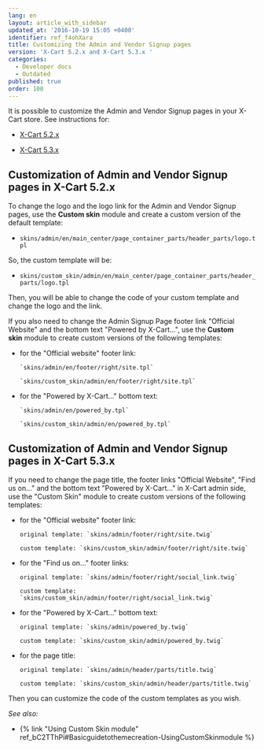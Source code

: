 ```yaml
---
lang: en
layout: article_with_sidebar
updated_at: '2016-10-19 15:05 +0400'
identifier: ref_f4ohXara
title: Customizing the Admin and Vendor Signup pages
version: 'X-Cart 5.2.x and X-Cart 5.3.x '
categories:
  - Developer docs
  - Outdated
published: true
order: 100
---
```


It is possible to customize the Admin and Vendor Signup pages in your X-Cart store. See instructions for:

*    [X-Cart 5.2.x](#customization-of-admin-and-vendor-signup-pages-in-x-cart-5.2.x)

*    [X-Cart 5.3.x](#customization-of-admin-and-vendor-signup-pages-in-x-cart-5.3.x)


## Customization of Admin and Vendor Signup pages in X-Cart 5.2.x

To change the logo and the logo link for the Admin and Vendor Signup pages, use the **Custom skin** module and create a custom version of the default template:

*   `skins/admin/en/main_center/page_container_parts/header_parts/logo.tpl`

So, the custom template will be:

*   `skins/custom_skin/admin/en/main_center/page_container_parts/header_parts/logo.tpl`

Then, you will be able to change the code of your custom template and change the logo and the link.

If you also need to change the Admin Signup Page footer link "Official Website" and the bottom text "Powered by X-Cart...", use the **Custom skin** module to create custom versions of the following templates:

*   for the "Official website" footer link:

        `skins/admin/en/footer/right/site.tpl`

        `skins/custom_skin/admin/en/footer/right/site.tpl`

*   for the "Powered by X-Cart..." bottom text:

        `skins/admin/en/powered_by.tpl`

        `skins/custom_skin/admin/en/powered_by.tpl`


## Customization of Admin and Vendor Signup pages in X-Cart 5.3.x

If you need to change the page title, the footer links "Official Website", "Find us on..." and the bottom text "Powered by X-Cart..." in X-Cart admin side, use the "Custom Skin" module to create custom versions of the following templates:

*   for the "Official website" footer link:

        original template: `skins/admin/footer/right/site.twig`

        custom template: `skins/custom_skin/admin/footer/right/site.twig`

*   for the "Find us on..." footer links:

        original template: `skins/admin/footer/right/social_link.twig`

        custom template: `skins/custom_skin/admin/footer/right/social_link.twig`

*   for the "Powered by X-Cart…" bottom text:

        original template: `skins/admin/powered_by.twig`

        custom template: `skins/custom_skin/admin/powered_by.twig`

*   for the page title:

        original template: `skins/admin/header/parts/title.twig`

        custom template: `skins/custom_skin/admin/header/parts/title.twig`

Then you can customize the code of the custom templates as you wish.




_See also:_

*   {% link "Using Custom Skin module" ref_bC2TThPi#Basicguidetothemecreation-UsingCustomSkinmodule %}
